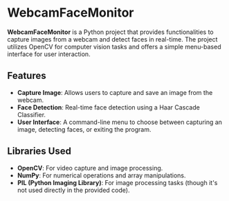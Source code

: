 # WebcamFaceMonitor

**WebcamFaceMonitor** is a Python project that provides functionalities to capture images from a webcam and detect faces in real-time. The project utilizes OpenCV for computer vision tasks and offers a simple menu-based interface for user interaction.

## Features

- **Capture Image**: Allows users to capture and save an image from the webcam.
- **Face Detection**: Real-time face detection using a Haar Cascade Classifier.
- **User Interface**: A command-line menu to choose between capturing an image, detecting faces, or exiting the program.

## Libraries Used

- **OpenCV**: For video capture and image processing.
- **NumPy**: For numerical operations and array manipulations.
- **PIL (Python Imaging Library)**: For image processing tasks (though it's not used directly in the provided code).

